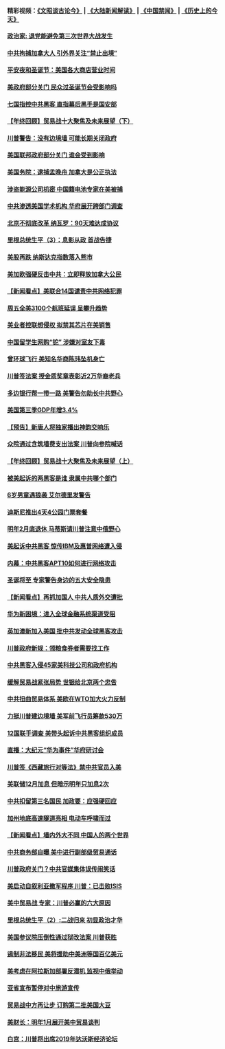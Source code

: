 #### 精彩视频：[《文昭谈古论今》](https://github.com/gfw-breaker/wenzhao/blob/master/README.md?t=12230031) | [《大陆新闻解读》](https://github.com/gfw-breaker/ntdtv-comedy/blob/master/README.md?t=12230031) | [《中国禁闻》](https://github.com/gfw-breaker/ntdtv-news/blob/master/README.md?t=12230031) | [《历史上的今天》](https://github.com/gfw-breaker/today-in-history/blob/master/README.md?t=12230031) 

#### [政治家: 退党能避免第三次世界大战发生](../pages/nsc412/n10923226.md?t=12230031) 

#### [中共拘捕加拿大人 引外界关注“禁止出境”](../pages/nsc412/n10927145.md?t=12230031) 

#### [平安夜和圣诞节：美国各大商店营业时间](../pages/nsc412/n10927134.md?t=12230031) 

#### [美政府部分关门 民众过圣诞节会受影响吗](../pages/nsc412/n10927049.md?t=12230031) 

#### [七国指控中共黑客 直指幕后黑手是国安部](../pages/nsc412/n10927012.md?t=12230031) 

#### [【年终回顾】贸易战十大聚焦及未来展望（下）](../pages/nsc412/n10918534.md?t=12230031) 

#### [川普警告：没有边境墙 可能长期关闭政府](../pages/nsc412/n10926277.md?t=12230031) 

#### [美国联邦政府部分关门 谁会受到影响](../pages/nsc412/n10925776.md?t=12230031) 

#### [美国务院：逮捕孟晚舟 加拿大是公正执法](../pages/nsc412/n10926118.md?t=12230031) 

#### [涉盗能源公司机密 中国籍电池专家在美被捕](../pages/nsc412/n10925941.md?t=12230031) 

#### [中共渗透美国学术机构 华府展开跨部门调查](../pages/nsc412/n10925859.md?t=12230031) 

#### [北京不彻底改革 纳瓦罗：90天难达成协议](../pages/nsc412/n10925767.md?t=12230031) 

#### [里根总统生平（3）：息影从政 首战告捷](../pages/nsc412/n10925669.md?t=12230031) 

#### [美股再跌 纳斯达克指数落入熊市](../pages/nsc412/n10925769.md?t=12230031) 

#### [美加欧强硬反击中共：立即释放加拿大公民](../pages/nsc412/n10925745.md?t=12230031) 

#### [【新闻看点】美联合14国谴责中共网络犯罪](../pages/nsc412/n10925163.md?t=12230031) 

#### [周五全美3100个航班延误 呈攀升趋势](../pages/nsc412/n10925657.md?t=12230031) 

#### [美业者控联想侵权 拟禁其芯片在美销售](../pages/nsc412/n10925688.md?t=12230031) 

#### [中国留学生网购“铊” 涉嫌对室友下毒](../pages/nsc412/n10925514.md?t=12230031) 

#### [曾环球飞行 美知名华商陈玮坠机身亡](../pages/nsc412/n10925460.md?t=12230031) 

#### [川普签法案 授金质奖章表彰近2万华裔老兵](../pages/nsc412/n10924942.md?t=12230031) 

#### [多边银行帮一带一路 美警告勿助长中共野心](../pages/nsc412/n10925309.md?t=12230031) 

#### [美国第三季GDP年增3.4%](../pages/nsc412/n10925088.md?t=12230031) 

#### [【预告】新唐人将独家播出神韵交响乐](../pages/nsc412/n10912037.md?t=12230031) 

#### [众院通过含筑墙费支出法案 川普向参院喊话](../pages/nsc412/n10925061.md?t=12230031) 

#### [【年终回顾】贸易战十大聚焦及未来展望（上）](../pages/nsc412/n10918329.md?t=12230031) 

#### [被美起诉的两黑客是谁 隶属中共哪个部门](../pages/nsc412/n10923895.md?t=12230031) 

#### [6岁男童遇狼袭 艾尔德里发警告](../pages/nsc412/n10923890.md?t=12230031) 

#### [迪斯尼推出4天4公园门票套餐](../pages/nsc412/n10923825.md?t=12230031) 

#### [明年2月底退休 马蒂斯请川普注意中俄野心](../pages/nsc412/n10923696.md?t=12230031) 

#### [美起诉中共黑客 惊传IBM及惠普网络遭入侵](../pages/nsc412/n10923571.md?t=12230031) 

#### [内幕：中共黑客APT10如何进行网络攻击](../pages/nsc412/n10923423.md?t=12230031) 

#### [圣诞将至 专家警告身边的五大安全隐患](../pages/nsc412/n10923394.md?t=12230031) 

#### [【新闻看点】再抓加国人 中共人质外交遭批](../pages/nsc412/n10922846.md?t=12230031) 

#### [华为新困境：进入全球金融系统渠道受阻](../pages/nsc412/n10923369.md?t=12230031) 

#### [英加澳新加入美国 批中共发动全球黑客攻击](../pages/nsc412/n10923357.md?t=12230031) 

#### [川普政府新规：领粮食券者需要找工作](../pages/nsc412/n10923162.md?t=12230031) 

#### [中共黑客入侵45家美科技公司和政府机构](../pages/nsc412/n10923136.md?t=12230031) 

#### [缓解贸易战紧张局势 世银给北京两个忠告](../pages/nsc412/n10923048.md?t=12230031) 

#### [中共扭曲贸易体系 美欧在WTO加大火力反制](../pages/nsc412/n10922906.md?t=12230031) 

#### [力挺川普建边境墙 美军前飞行员筹款530万](../pages/nsc412/n10922736.md?t=12230031) 

#### [12国联手调查 美带头起诉中共黑客组织成员](../pages/nsc412/n10922820.md?t=12230031) 

#### [直播：大纪元“华为事件”华府研讨会](../pages/nsc412/n10921256.md?t=12230031) 

#### [川普签《西藏旅行对等法》禁中共官员入美](../pages/nsc412/n10921242.md?t=12230031) 

#### [美联储12月加息 但暗示明年只加息2次](../pages/nsc412/n10920893.md?t=12230031) 

#### [中共扣留第三名国民 加政要：应强硬回应](../pages/nsc412/n10920887.md?t=12230031) 

#### [加州地底高速隧道亮相 电动车呼啸而过](../pages/nsc412/n10920767.md?t=12230031) 

#### [【新闻看点】墙内外大不同 中国人的两个世界](../pages/nsc412/n10920712.md?t=12230031) 

#### [中共商务部自曝 美中进行副部级贸易通话](../pages/nsc412/n10920635.md?t=12230031) 

#### [川普政府关门？中共官媒集体误传闹笑话](../pages/nsc412/n10920340.md?t=12230031) 

#### [美启动自叙利亚撤军程序 川普：已击败ISIS](../pages/nsc412/n10920579.md?t=12230031) 

#### [美中贸易战 专家：川普必赢的六大原因](../pages/nsc412/n10920421.md?t=12230031) 

#### [里根总统生平（2）:二战归来 初显政治才华](../pages/nsc412/n10919484.md?t=12230031) 

#### [美国参议院压倒性通过狱改法案 川普获胜](../pages/nsc412/n10919122.md?t=12230031) 

#### [遏制非法移民 美将援助中美洲等国百亿美元](../pages/nsc412/n10919532.md?t=12230031) 

#### [美考虑在阿拉斯加部署反潜机 监视中俄举动](../pages/nsc412/n10919530.md?t=12230031) 

#### [亚省宣布暂停对中旅游宣传](../pages/nsc412/n10924180.md?t=12230031) 

#### [贸易战中方再让步 订购第二批美国大豆](../pages/nsc412/n10919154.md?t=12230031) 

#### [美财长：明年1月展开美中贸易谈判](../pages/nsc412/n10918842.md?t=12230031) 

#### [白宫：川普将出席2019年达沃斯经济论坛](../pages/nsc412/n10918624.md?t=12230031) 

